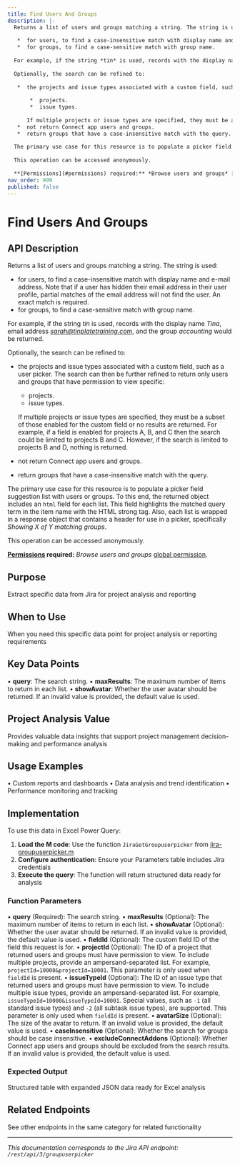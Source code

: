 ```yaml
---
title: Find Users And Groups
description: |-
  Returns a list of users and groups matching a string. The string is used:
  
   *  for users, to find a case-insensitive match with display name and e-mail address. Note that if a user has hidden their email address in their user profile, partial matches of the email address will not find the user. An exact match is required.
   *  for groups, to find a case-sensitive match with group name.
  
  For example, if the string *tin* is used, records with the display name *Tina*, email address *sarah@tinplatetraining.com*, and the group *accounting* would be returned.
  
  Optionally, the search can be refined to:
  
   *  the projects and issue types associated with a custom field, such as a user picker. The search can then be further refined to return only users and groups that have permission to view specific:
      
       *  projects.
       *  issue types.
      
      If multiple projects or issue types are specified, they must be a subset of those enabled for the custom field or no results are returned. For example, if a field is enabled for projects A, B, and C then the search could be limited to projects B and C. However, if the search is limited to projects B and D, nothing is returned.
   *  not return Connect app users and groups.
   *  return groups that have a case-insensitive match with the query.
  
  The primary use case for this resource is to populate a picker field suggestion list with users or groups. To this end, the returned object includes an `html` field for each list. This field highlights the matched query term in the item name with the HTML strong tag. Also, each list is wrapped in a response object that contains a header for use in a picker, specifically *Showing X of Y matching groups*.
  
  This operation can be accessed anonymously.
  
  **[Permissions](#permissions) required:** *Browse users and groups* [global permission](https://confluence.atlassian.com/x/yodKLg).
nav_order: 999
published: false
---
```


# Find Users And Groups

## API Description
Returns a list of users and groups matching a string. The string is used:

 *  for users, to find a case-insensitive match with display name and e-mail address. Note that if a user has hidden their email address in their user profile, partial matches of the email address will not find the user. An exact match is required.
 *  for groups, to find a case-sensitive match with group name.

For example, if the string *tin* is used, records with the display name *Tina*, email address *sarah@tinplatetraining.com*, and the group *accounting* would be returned.

Optionally, the search can be refined to:

 *  the projects and issue types associated with a custom field, such as a user picker. The search can then be further refined to return only users and groups that have permission to view specific:
    
     *  projects.
     *  issue types.
    
    If multiple projects or issue types are specified, they must be a subset of those enabled for the custom field or no results are returned. For example, if a field is enabled for projects A, B, and C then the search could be limited to projects B and C. However, if the search is limited to projects B and D, nothing is returned.
 *  not return Connect app users and groups.
 *  return groups that have a case-insensitive match with the query.

The primary use case for this resource is to populate a picker field suggestion list with users or groups. To this end, the returned object includes an `html` field for each list. This field highlights the matched query term in the item name with the HTML strong tag. Also, each list is wrapped in a response object that contains a header for use in a picker, specifically *Showing X of Y matching groups*.

This operation can be accessed anonymously.

**[Permissions](#permissions) required:** *Browse users and groups* [global permission](https://confluence.atlassian.com/x/yodKLg).

## Purpose
Extract specific data from Jira for project analysis and reporting

## When to Use
When you need this specific data point for project analysis or reporting requirements

## Key Data Points
• **query**: The search string.
• **maxResults**: The maximum number of items to return in each list.
• **showAvatar**: Whether the user avatar should be returned. If an invalid value is provided, the default value is used.

## Project Analysis Value
Provides valuable data insights that support project management decision-making and performance analysis

## Usage Examples
• Custom reports and dashboards
• Data analysis and trend identification
• Performance monitoring and tracking

## Implementation
To use this data in Excel Power Query:

1. **Load the M code**: Use the function `JiraGetGroupuserpicker` from [jira-groupuserpicker.m](../assets/jira-groupuserpicker.m)
2. **Configure authentication**: Ensure your Parameters table includes Jira credentials
3. **Execute the query**: The function will return structured data ready for analysis

### Function Parameters
• **query** (Required): The search string.
• **maxResults** (Optional): The maximum number of items to return in each list.
• **showAvatar** (Optional): Whether the user avatar should be returned. If an invalid value is provided, the default value is used.
• **fieldId** (Optional): The custom field ID of the field this request is for.
• **projectId** (Optional): The ID of a project that returned users and groups must have permission to view. To include multiple projects, provide an ampersand-separated list. For example, `projectId=10000&projectId=10001`. This parameter is only used when `fieldId` is present.
• **issueTypeId** (Optional): The ID of an issue type that returned users and groups must have permission to view. To include multiple issue types, provide an ampersand-separated list. For example, `issueTypeId=10000&issueTypeId=10001`. Special values, such as `-1` (all standard issue types) and `-2` (all subtask issue types), are supported. This parameter is only used when `fieldId` is present.
• **avatarSize** (Optional): The size of the avatar to return. If an invalid value is provided, the default value is used.
• **caseInsensitive** (Optional): Whether the search for groups should be case insensitive.
• **excludeConnectAddons** (Optional): Whether Connect app users and groups should be excluded from the search results. If an invalid value is provided, the default value is used.

### Expected Output
Structured table with expanded JSON data ready for Excel analysis

## Related Endpoints
See other endpoints in the same category for related functionality

---
*This documentation corresponds to the Jira API endpoint: `/rest/api/3/groupuserpicker`*
